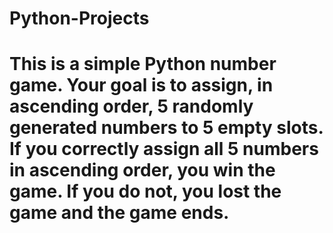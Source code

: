 # Python-Projects
# This is a simple Python number game. Your goal is to assign, in ascending order, 5 randomly generated numbers to 5 empty slots. If you correctly assign all 5 numbers in ascending order, you win the game. If you do not, you lost the game and the game ends.
